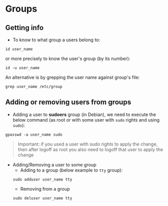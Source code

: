 # Groups 

## Getting info

- To know to what group a users belong to:
```
id user_name
```
or more precisely to know the user's group (by its number):
```
id -u user_name
```
An alternative is by grepping the user name against group's file:
```
grep user_name /etc/group
```

## Adding or removing users from groups

- Adding a user to **sudoers** group (in Debian), we need to execute the below command (as root or with some user with `sudo` rights and using `sudo`):
```
gpasswd -a user_name sudo
```
> Important: if you used a user with sudo rights to apply the change, then after logoff as root you also need to logoff that user to apply the change


- Adding/Removing a user to some group
    - Adding to a group (below example to `tty` group):
    ```
    sudo adduser user_name tty
    ```
    - Removing from a group
    ```
    sudo deluser user_name tty
    ```

